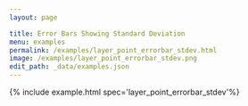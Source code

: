 ```yaml
---
layout: page

title: Error Bars Showing Standard Deviation
menu: examples
permalink: /examples/layer_point_errorbar_stdev.html
image: /examples/layer_point_errorbar_stdev.png
edit_path: _data/examples.json
---
```




{% include example.html spec='layer_point_errorbar_stdev'%}
